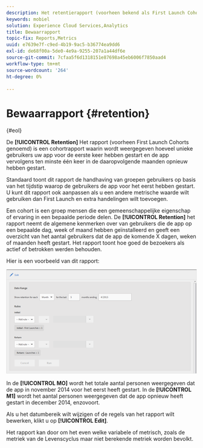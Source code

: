 ```yaml
---
description: Het retentierapport (voorheen bekend als First Launch Cohorts) is een cohortrapport waarin wordt weergegeven hoeveel unieke gebruikers uw app voor de eerste keer hebben gestart en de app vervolgens ten minste één keer in de daaropvolgende maanden opnieuw hebben gestart.
keywords: mobiel
solution: Experience Cloud Services,Analytics
title: Bewaarrapport
topic-fix: Reports,Metrics
uuid: e7639e7f-c9ed-4b19-9ac5-b36774ea9dd6
exl-id: de68f00a-5de0-4e9a-9255-207a1a44df6e
source-git-commit: 7cfaa5f6d1318151e87698a45eb6006f7850aad4
workflow-type: tm+mt
source-wordcount: '264'
ht-degree: 0%

---
```


# Bewaarrapport {#retention}

{#eol}

De **[!UICONTROL Retention]** Het rapport (voorheen First Launch Cohorts genoemd) is een cohortrapport waarin wordt weergegeven hoeveel unieke gebruikers uw app voor de eerste keer hebben gestart en de app vervolgens ten minste één keer in de daaropvolgende maanden opnieuw hebben gestart.

Standaard toont dit rapport de handhaving van groepen gebruikers op basis van het tijdstip waarop de gebruikers de app voor het eerst hebben gestart. U kunt dit rapport ook aanpassen als u een andere metrische waarde wilt gebruiken dan First Launch en extra handelingen wilt toevoegen.

Een cohort is een groep mensen die een gemeenschappelijke eigenschap of ervaring in een bepaalde periode delen. De **[!UICONTROL Retention]** het rapport neemt de algemene kenmerken over van gebruikers die de app op een bepaalde dag, week of maand hebben geïnstalleerd en geeft een overzicht van het aantal gebruikers dat de app de komende X dagen, weken of maanden heeft gestart. Het rapport toont hoe goed de bezoekers als actief of betrokken werden behouden.

Hier is een voorbeeld van dit rapport:

![](assets/report_retention_edit.png)

In de **[!UICONTROL MO]** wordt het totale aantal personen weergegeven dat de app in november 2014 voor het eerst heeft gestart. In de **[!UICONTROL M1]** wordt het aantal personen weergegeven dat de app opnieuw heeft gestart in december 2014, enzovoort.

Als u het datumbereik wilt wijzigen of de regels van het rapport wilt bewerken, klikt u op **[!UICONTROL Edit]**.

Het rapport kan door om het even welke variabele of metrisch, zoals de metriek van de Levenscyclus maar niet berekende metriek worden bevolkt.
